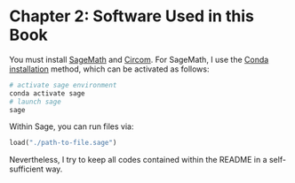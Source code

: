 # Chapter 2: Software Used in this Book

You must install [SageMath](https://www.sagemath.org/) and [Circom](https://docs.circom.io/). For SageMath, I use the [Conda installation](https://doc.sagemath.org/html/en/installation/conda.html) method, which can be activated as follows:

```sh
# activate sage environment
conda activate sage
# launch sage
sage
```

Within Sage, you can run files via:

```py
load("./path-to-file.sage")
```

Nevertheless, I try to keep all codes contained within the README in a self-sufficient way.
